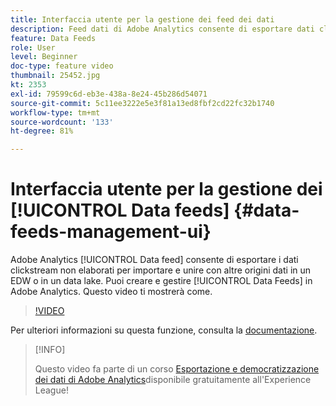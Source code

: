 ```yaml
---
title: Interfaccia utente per la gestione dei feed dei dati
description: Feed dati di Adobe Analytics consente di esportare dati clickstream non elaborati da importare e unire con altre origini dati in un EDW o in un data lake. Puoi creare e gestire i tuoi feed di dati in Adobe Analytics. Questo video ti mostrerà come.
feature: Data Feeds
role: User
level: Beginner
doc-type: feature video
thumbnail: 25452.jpg
kt: 2353
exl-id: 79599c6d-eb3e-438a-8e24-45b286d54071
source-git-commit: 5c11ee3222e5e3f81a13ed8fbf2cd22fc32b1740
workflow-type: tm+mt
source-wordcount: '133'
ht-degree: 81%

---
```


# Interfaccia utente per la gestione dei [!UICONTROL Data feeds]  {#data-feeds-management-ui}

Adobe Analytics [!UICONTROL Data feed] consente di esportare i dati clickstream non elaborati per importare e unire con altre origini dati in un EDW o in un data lake. Puoi creare e gestire [!UICONTROL Data Feeds] in Adobe Analytics. Questo video ti mostrerà come.

>[!VIDEO](https://video.tv.adobe.com/v/25452/?quality=12)

Per ulteriori informazioni su questa funzione, consulta la [documentazione](https://experienceleague.adobe.com/docs/analytics/export/analytics-data-feed/df-manage-feeds.html?lang=it#).

>[!INFO]
>
> Questo video fa parte di un corso [Esportazione e democratizzazione dei dati di Adobe Analytics](https://experienceleague.adobe.com/?recommended=Analytics-A-1-2022.1.democratizing)disponibile gratuitamente all&#39;Experience League!
